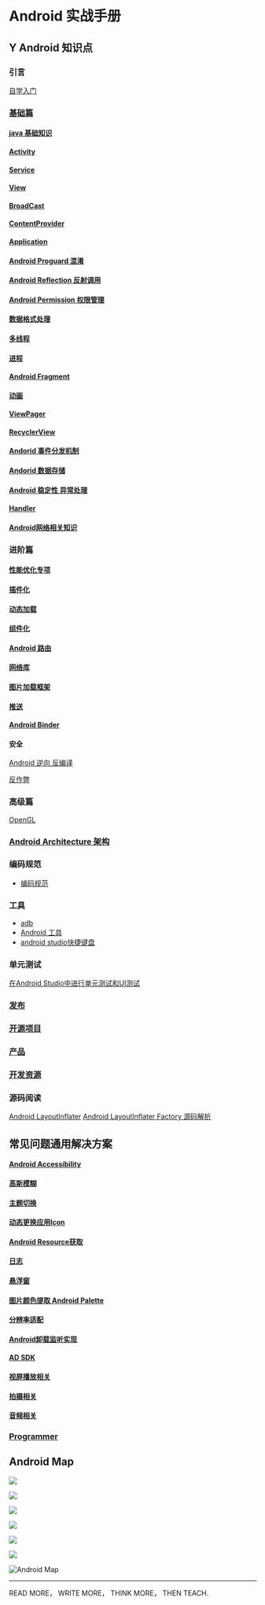 # Android 实战手册

## Y Android 知识点

### 引言
[自学入门](http://gityuan.com/2016/04/24/how-to-study-android/)

### [基础篇](./java/README.md)

#### [java 基础知识](./android_java.md)

#### [Activity](./android_activity.md)

#### [Service](./android_service.md)

#### [View](./android_view.md)

#### [BroadCast](./android_broadcast.md)

#### [ContentProvider](./android_contentprovider.md)

#### [Application](./android_application.md)

#### [Android Proguard 混淆](./android_proguard.md)

#### [Android Reflection 反射调用](./android_reflection.md)

#### [Android Permission 权限管理](./android_systempermissions.md)

#### [数据格式处理](./android_data.md)

#### [多线程](./android_thread.md)

#### [进程](./android_process.md)

#### [Android Fragment](./android_fragment.md) 

#### [动画](./android_animation.md)

#### [ViewPager](./android_viewpager.md)

#### [RecyclerView](./android_recyclerview.md)

#### [Andorid 事件分发机制](./android_event.md)

#### [Andorid 数据存储](./android_data.md)

#### [Android 稳定性 异常处理](./andorid_exception.md)

#### [Handler](./android_handler.md)

#### [Android网络相关知识](./network/README.md)

### 进阶篇

#### [性能优化专项](./android_optimize.md)

#### [插件化](./android_pulgin.md)

#### [动态加载](./hotfix/README.md)

#### [组件化](./android_module.md)

#### [Android 路由](./android_route.md)

#### [网络库](./android_network.md)

#### [图片加载框架](./andorid_imageloader.md)

#### [推送](./android_push.md)

#### [Android Binder](./android_binder.md)

#### 安全

[Android 逆向 反编译](./android_decomplie.md)

[反作弊](./android_anticheat.md)

### 高级篇

[OpenGL](./android_opengl.md)

### [Android Architecture 架构](./Architecture/README.md)

### 编码规范
* [编码规范](./android_style.md)

### 工具

* [adb](./android_adb.md)
* [Android 工具](http://www.androiddevtools.cn/)
* [android studio快捷键盘](./android_keymap.md)

### 单元测试

[在Android Studio中进行单元测试和UI测试](http://www.jianshu.com/p/03118c11c199)

### [发布](./android_publish.md)

### [开源项目](./android_open_source.md)

### [产品](../prd/README.md)

### [开发资源](android_source.md)

### 源码阅读
[Android LayoutInflater](https://www.jianshu.com/p/f0f3de2f63e3)
[Android LayoutInflater Factory 源码解析](https://juejin.im/post/5b52ee765188251b176a666d)

## 常见问题通用解决方案

#### [Android Accessibility](./Accessibility/android_accessibility.md)

#### [高斯模糊](./andorid_blur.md)

#### [主题切换](./android_theme.md)

#### [动态更换应用Icon](http://www.jianshu.com/p/eecfd9e0b878)

#### [Android Resource获取](./android_resource.md)

#### [日志](./android_log.md)

#### [悬浮窗](./android_floatwindow.md)

#### [图片颜色提取 Android Palette](./android_case.md)

#### [分辨率适配](./android_ui_adapter.md)

#### [Android卸载监听实现](http://www.jianshu.com/p/189e319a5c45)

#### [AD SDK](./market/android_4_ad_sdk.md)

#### [视屏播放相关](./android_video.md)

#### [拍摄相关](./android_camera.md)

#### [音频相关](./android_media.md)

### [Programmer](./programmer.md)

## Android Map  

![](./res/android_tool_2015.jpg)

![](./res/android_path.png)

![](./res/android_base.png)

![](./res/android_common_knowledge.png)

![](./res/android_advanced.png)

![](./res/android_3rd_lib.png)

![Android Map](./res/android_map.png)

---
READ MORE，
WRITE MORE，
THINK MORE，
THEN TEACH.
